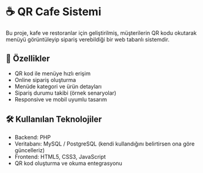 # ☕ QR Cafe Sistemi

Bu proje, kafe ve restoranlar için geliştirilmiş, müşterilerin QR kodu okutarak menüyü görüntüleyip sipariş verebildiği bir web tabanlı sistemdir.

## 🚀 Özellikler

- QR kod ile menüye hızlı erişim
- Online sipariş oluşturma
- Menüde kategori ve ürün detayları
- Sipariş durumu takibi (örnek senaryolar)
- Responsive ve mobil uyumlu tasarım

## 🛠️ Kullanılan Teknolojiler

- Backend: PHP
- Veritabanı: MySQL / PostgreSQL (kendi kullandığını belirtirsen ona göre güncelleriz)
- Frontend: HTML5, CSS3, JavaScript
- QR kod oluşturma ve okuma entegrasyonu


